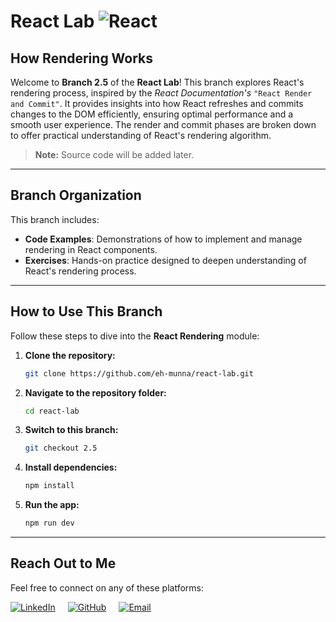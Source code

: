 # **React Lab** ![React](https://img.shields.io/badge/React-%2320232a?style=flat&logo=react&logoColor=%2361DAFB)

## **How Rendering Works**

Welcome to **Branch 2.5** of the **React Lab**! This branch explores React's rendering process, inspired by the _React Documentation's_ `"React Render and Commit"`. It provides insights into how React refreshes and commits changes to the DOM efficiently, ensuring optimal performance and a smooth user experience. The render and commit phases are broken down to offer practical understanding of React's rendering algorithm.

> **Note:** Source code will be added later.

---

## **Branch Organization**

This branch includes:

- **Code Examples**: Demonstrations of how to implement and manage rendering in React components.
- **Exercises**: Hands-on practice designed to deepen understanding of React's rendering process.

---

## **How to Use This Branch**

Follow these steps to dive into the **React Rendering** module:

1. **Clone the repository:**

   ```bash
   git clone https://github.com/eh-munna/react-lab.git
   ```

2. **Navigate to the repository folder:**

   ```bash
   cd react-lab
   ```

3. **Switch to this branch:**

   ```bash
   git checkout 2.5
   ```

4. **Install dependencies:**

   ```bash
   npm install
   ```

5. **Run the app:**

   ```bash
   npm run dev
   ```

---

## **Reach Out to Me**

Feel free to connect on any of these platforms:

<div style="display: flex; gap: 20px;">
   <a href="https://www.linkedin.com/in/eh-munna/">
      <img src="https://img.shields.io/badge/LinkedIn-%230A66C2?style=flat&logo=linkedin&logoColor=white" alt="LinkedIn">
   </a>
   <a href="https://github.com/eh-munna">
      <img src="https://img.shields.io/badge/GitHub-%23121011?style=flat&logo=github&logoColor=white" alt="GitHub">
   </a>
   <a href="mailto:emran.h.munna@gmail.com">
      <img src="https://img.shields.io/badge/emran.h.munna@gmail.com-%23D14836?style=flat&logo=gmail&logoColor=white" alt="Email">
   </a>
</div>
